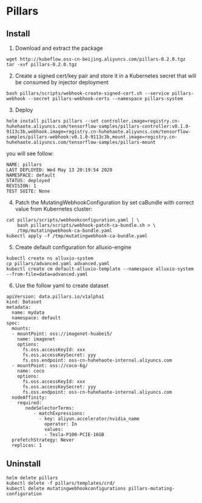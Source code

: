 # Pillars

## Install

1. Download and extract the package

```
wget http://kubeflow.oss-cn-beijing.aliyuncs.com/pillars-0.2.0.tgz
tar -xvf pillars-0.2.0.tgz
```

2. Create a signed cert/key pair and store it in a Kubernetes secret that will be consumed by injector deployment

```
bash pillars/scripts/webhook-create-signed-cert.sh --service pillars-webhook --secret pillars-webhook-certs --namespace pillars-system
```

3. Deploy

```
helm install pillars pillars --set controller.image=registry.cn-huhehaote.aliyuncs.com/tensorflow-samples/pillars-controller:v0.1.0-9113c3b,webhook.image=registry.cn-huhehaote.aliyuncs.com/tensorflow-samples/pillars-webhook:v0.1.0-9113c3b,mount.image=registry.cn-huhehaote.aliyuncs.com/tensorflow-samples/pillars-mount
```

you will see follow:

```
NAME: pillars
LAST DEPLOYED: Wed May 13 20:19:54 2020
NAMESPACE: default
STATUS: deployed
REVISION: 1
TEST SUITE: None
```

4. Patch the MutatingWebhookConfiguration by set caBundle with correct value from Kubernetes cluster:

```
cat pillars/scripts/webhookconfiguration.yaml | \
    bash pillars/scripts/webhook-patch-ca-bundle.sh > \
    /tmp/mutatingwebhook-ca-bundle.yaml
kubectl apply -f /tmp/mutatingwebhook-ca-bundle.yaml
```

5. Create default configuration for alluxio-engine

```
kubectl create ns alluxio-system
cp pillars/advanced.yaml advanced.yaml
kubectl create cm default-alluxio-template --namespace alluxio-system --from-file=data=advanced.yaml
```

6. Use the follow yaml to create dataset

```
apiVersion: data.pillars.io/v1alpha1
kind: Dataset
metadata:
  name: mydata
  namespace: default
spec:
  mounts:
  - mountPoint: oss://imagenet-huabei5/
    name: imagenet
    options:
      fs.oss.accessKeyId: xxx
      fs.oss.accessKeySecret: yyy
      fs.oss.endpoint: oss-cn-huhehaote-internal.aliyuncs.com
  - mountPoint: oss://coco-6g/
    name: coco
    options:
      fs.oss.accessKeyId: xxx
      fs.oss.accessKeySecret: yyy
      fs.oss.endpoint: oss-cn-huhehaote-internal.aliyuncs.com
  nodeAffinity:
    required:
       nodeSelectorTerms:
          - matchExpressions:
            - key: aliyun.accelerator/nvidia_name
              operator: In
              values:
              - Tesla-P100-PCIE-16GB
  prefetchStrategy: Never
  replicas: 1
```

## Uninstall

```
helm delete pillars
kubectl delete -f pillars/templates/crd/
kubectl delete mutatingwebhookconfigurations pillars-mutating-configuration
```